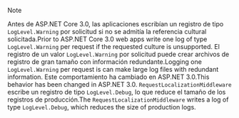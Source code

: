 > [!NOTE]
> <span data-ttu-id="15757-101">Antes de ASP.NET Core 3.0, las aplicaciones escribían un registro de tipo `LogLevel.Warning` por solicitud si no se admitía la referencia cultural solicitada.</span><span class="sxs-lookup"><span data-stu-id="15757-101">Prior to ASP.NET Core 3.0 web apps write one log of type `LogLevel.Warning` per request if the requested culture is unsupported.</span></span> <span data-ttu-id="15757-102">El registro de un valor `LogLevel.Warning` por solicitud puede crear archivos de registro de gran tamaño con información redundante.</span><span class="sxs-lookup"><span data-stu-id="15757-102">Logging one `LogLevel.Warning` per request is can make large log files with redundant information.</span></span> <span data-ttu-id="15757-103">Este comportamiento ha cambiado en ASP.NET 3.0.</span><span class="sxs-lookup"><span data-stu-id="15757-103">This behavior has been changed in ASP.NET 3.0.</span></span> <span data-ttu-id="15757-104">`RequestLocalizationMiddleware` escribe un registro de tipo `LogLevel.Debug`, lo que reduce el tamaño de los registros de producción.</span><span class="sxs-lookup"><span data-stu-id="15757-104">The `RequestLocalizationMiddleware` writes a log of type `LogLevel.Debug`, which reduces the size of production logs.</span></span>